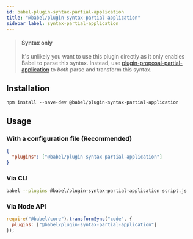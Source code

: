 ```yaml
---
id: babel-plugin-syntax-partial-application
title: "@babel/plugin-syntax-partial-application"
sidebar_label: syntax-partial-application
---
```


> #### Syntax only
>
> It's unlikely you want to use this plugin directly as it only enables Babel to parse this syntax. Instead, use [plugin-proposal-partial-application](plugin-proposal-partial-application.md) to _both_ parse and transform this syntax.

## Installation

```shell npm2yarn
npm install --save-dev @babel/plugin-syntax-partial-application
```

## Usage

### With a configuration file (Recommended)

```json title="babel.config.json"
{
  "plugins": ["@babel/plugin-syntax-partial-application"]
}
```

### Via CLI

```sh title="Shell"
babel --plugins @babel/plugin-syntax-partial-application script.js
```

### Via Node API

```js title="JavaScript"
require("@babel/core").transformSync("code", {
  plugins: ["@babel/plugin-syntax-partial-application"]
});
```
